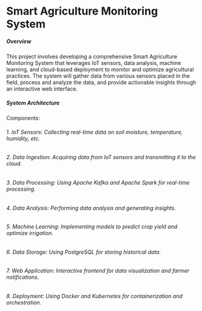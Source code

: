 # Smart Agriculture Monitoring System

##### Overview


This project involves developing a comprehensive Smart Agriculture Monitoring System that leverages IoT sensors, data analysis, machine learning, and cloud-based deployment to monitor and optimize agricultural practices. The system will gather data from various sensors placed in the field, process and analyze the data, and provide actionable insights through an interactive web interface.

##### System Architecture
Components:

###### 1. IoT Sensors: Collecting real-time data on soil moisture, temperature, humidity, etc.
###### 2. Data Ingestion: Acquiring data from IoT sensors and transmitting it to the cloud.
###### 3. Data Processing: Using Apache Kafka and Apache Spark for real-time processing.
###### 4. Data Analysis: Performing data analysis and generating insights.
###### 5. Machine Learning: Implementing models to predict crop yield and optimize irrigation.
###### 6. Data Storage: Using PostgreSQL for storing historical data.
###### 7. Web Application: Interactive frontend for data visualization and farmer notifications.
###### 8. Deployment: Using Docker and Kubernetes for containerization and orchestration.
